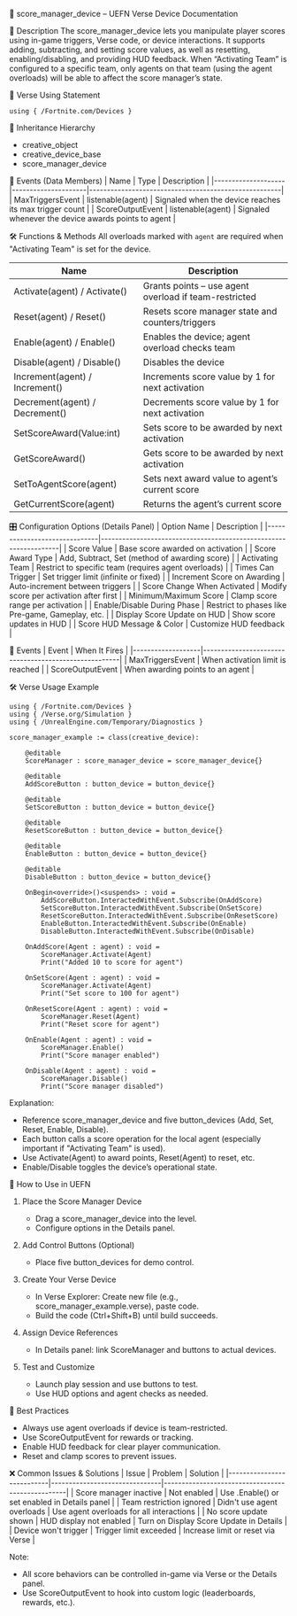 📘 score_manager_device – UEFN Verse Device Documentation

🔹 Description
The score_manager_device lets you manipulate player scores using in-game triggers, Verse code, or device interactions. It supports adding, subtracting, and setting score values, as well as resetting, enabling/disabling, and providing HUD feedback. When “Activating Team” is configured to a specific team, only agents on that team (using the agent overloads) will be able to affect the score manager’s state.

🧱 Verse Using Statement
```verse
using { /Fortnite.com/Devices }
```

🔗 Inheritance Hierarchy
- creative_object
- creative_device_base
- score_manager_device

🧩 Events (Data Members)
| Name               | Type                | Description                                          |
|--------------------|---------------------|------------------------------------------------------|
| MaxTriggersEvent   | listenable(agent)   | Signaled when the device reaches its max trigger count |
| ScoreOutputEvent   | listenable(agent)   | Signaled whenever the device awards points to agent  |

🛠️ Functions & Methods
All overloads marked with `agent` are required when "Activating Team" is set for the device.

| Name                         | Description                                                      |
|------------------------------|------------------------------------------------------------------|
| Activate(agent) / Activate() | Grants points – use agent overload if team-restricted            |
| Reset(agent) / Reset()       | Resets score manager state and counters/triggers                 |
| Enable(agent) / Enable()     | Enables the device; agent overload checks team                  |
| Disable(agent) / Disable()   | Disables the device                                              |
| Increment(agent) / Increment() | Increments score value by 1 for next activation               |
| Decrement(agent) / Decrement() | Decrements score value by 1 for next activation              |
| SetScoreAward(Value:int)     | Sets score to be awarded by next activation                     |
| GetScoreAward()              | Gets score to be awarded by next activation                     |
| SetToAgentScore(agent)       | Sets next award value to agent’s current score                  |
| GetCurrentScore(agent)       | Returns the agent’s current score                               |

🎛 Configuration Options (Details Panel)
| Option Name                  | Description                                                     |
|------------------------------|------------------------------------------------------------------|
| Score Value                  | Base score awarded on activation                                 |
| Score Award Type             | Add, Subtract, Set (method of awarding score)                    |
| Activating Team              | Restrict to specific team (requires agent overloads)             |
| Times Can Trigger            | Set trigger limit (infinite or fixed)                            |
| Increment Score on Awarding | Auto-increment between triggers                                 |
| Score Change When Activated | Modify score per activation after first                         |
| Minimum/Maximum Score        | Clamp score range per activation                                |
| Enable/Disable During Phase  | Restrict to phases like Pre-game, Gameplay, etc.                |
| Display Score Update on HUD  | Show score updates in HUD                                       |
| Score HUD Message & Color    | Customize HUD feedback                                           |

🧪 Events
| Event             | When It Fires                                       |
|-------------------|------------------------------------------------------|
| MaxTriggersEvent  | When activation limit is reached                    |
| ScoreOutputEvent  | When awarding points to an agent                    |

🛠️ Verse Usage Example
```verse
using { /Fortnite.com/Devices }
using { /Verse.org/Simulation }
using { /UnrealEngine.com/Temporary/Diagnostics }

score_manager_example := class(creative_device):

    @editable
    ScoreManager : score_manager_device = score_manager_device{}

    @editable
    AddScoreButton : button_device = button_device{}

    @editable
    SetScoreButton : button_device = button_device{}

    @editable
    ResetScoreButton : button_device = button_device{}

    @editable
    EnableButton : button_device = button_device{}

    @editable
    DisableButton : button_device = button_device{}

    OnBegin<override>()<suspends> : void =
        AddScoreButton.InteractedWithEvent.Subscribe(OnAddScore)
        SetScoreButton.InteractedWithEvent.Subscribe(OnSetScore)
        ResetScoreButton.InteractedWithEvent.Subscribe(OnResetScore)
        EnableButton.InteractedWithEvent.Subscribe(OnEnable)
        DisableButton.InteractedWithEvent.Subscribe(OnDisable)

    OnAddScore(Agent : agent) : void =
        ScoreManager.Activate(Agent)
        Print("Added 10 to score for agent")

    OnSetScore(Agent : agent) : void =
        ScoreManager.Activate(Agent)
        Print("Set score to 100 for agent")

    OnResetScore(Agent : agent) : void =
        ScoreManager.Reset(Agent)
        Print("Reset score for agent")

    OnEnable(Agent : agent) : void =
        ScoreManager.Enable()
        Print("Score manager enabled")

    OnDisable(Agent : agent) : void =
        ScoreManager.Disable()
        Print("Score manager disabled")
```

Explanation:
- Reference score_manager_device and five button_devices (Add, Set, Reset, Enable, Disable).
- Each button calls a score operation for the local agent (especially important if "Activating Team" is used).
- Use Activate(Agent) to award points, Reset(Agent) to reset, etc.
- Enable/Disable toggles the device’s operational state.

🧠 How to Use in UEFN
1. Place the Score Manager Device
   - Drag a score_manager_device into the level.
   - Configure options in the Details panel.

2. Add Control Buttons (Optional)
   - Place five button_devices for demo control.

3. Create Your Verse Device
   - In Verse Explorer: Create new file (e.g., score_manager_example.verse), paste code.
   - Build the code (Ctrl+Shift+B) until build succeeds.

4. Assign Device References
   - In Details panel: link ScoreManager and buttons to actual devices.

5. Test and Customize
   - Launch play session and use buttons to test.
   - Use HUD options and agent checks as needed.

🧠 Best Practices
- Always use agent overloads if device is team-restricted.
- Use ScoreOutputEvent for rewards or tracking.
- Enable HUD feedback for clear player communication.
- Reset and clamp scores to prevent issues.

❌ Common Issues & Solutions
| Issue                     | Problem                       | Solution                                         |
|---------------------------|-------------------------------|--------------------------------------------------|
| Score manager inactive    | Not enabled                   | Use .Enable() or set enabled in Details panel    |
| Team restriction ignored  | Didn't use agent overloads    | Use agent overloads for all interactions         |
| No score update shown     | HUD display not enabled       | Turn on Display Score Update in Details          |
| Device won't trigger      | Trigger limit exceeded        | Increase limit or reset via Verse                |

Note:
- All score behaviors can be controlled in-game via Verse or the Details panel.
- Use ScoreOutputEvent to hook into custom logic (leaderboards, rewards, etc.).

